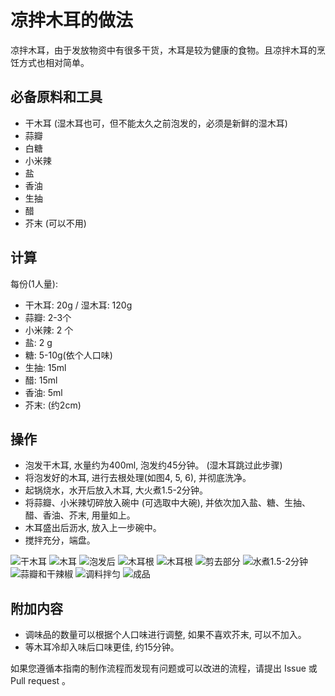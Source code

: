 # 凉拌木耳的做法

凉拌木耳，由于发放物资中有很多干货，木耳是较为健康的食物。且凉拌木耳的烹饪方式也相对简单。

## 必备原料和工具

* 干木耳 (湿木耳也可，但不能太久之前泡发的，必须是新鲜的湿木耳)
* 蒜瓣
* 白糖
* 小米辣
* 盐
* 香油
* 生抽
* 醋
* 芥末 (可以不用)

## 计算

每份(1人量):

* 干木耳: 20g / 湿木耳: 120g
* 蒜瓣: 2-3个
* 小米辣: 2 个
* 盐: 2 g
* 糖: 5-10g(依个人口味)
* 生抽: 15ml
* 醋: 15ml
* 香油: 5ml
* 芥末: (约2cm)

## 操作

* 泡发干木耳, 水量约为400ml, 泡发约45分钟。 (湿木耳跳过此步骤)
* 将泡发好的木耳, 进行去根处理(如图4, 5, 6), 并彻底洗净。
* 起锅烧水，水开后放入木耳, 大火煮1.5-2分钟。
* 将蒜瓣、小米辣切碎放入碗中 (可选取中大碗), 并依次加入盐、糖、生抽、醋、香油、芥末, 用量如上。
* 木耳盛出后沥水, 放入上一步碗中。
* 搅拌充分，端盘。

![干木耳](1.jpg)
![木耳](2.jpg)
![泡发后](3.jpg)
![木耳根](4.jpg)
![木耳根](5.jpg)
![剪去部分](6.jpg)
![水煮1.5-2分钟](7.jpg)
![蒜瓣和干辣椒](8.jpg)
![调料拌匀](9.jpg)
![成品](10.jpg)

## 附加内容

* 调味品的数量可以根据个人口味进行调整, 如果不喜欢芥末, 可以不加入。
* 等木耳冷却入味后口味更佳, 约15分钟。

如果您遵循本指南的制作流程而发现有问题或可以改进的流程，请提出 Issue 或 Pull request 。
